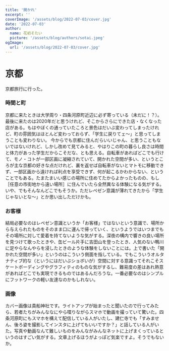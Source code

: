 ```yaml
---
title: '開かれ'
excerpt: ''
coverImage: '/assets/blog/2022-07-03/cover.jpg'
date: '2022-07-03'
author:
  name: 花初そたい
  picture: '/assets/blog/authors/sotai.jpeg'
ogImage:
  url: '/assets/blog/2022-07-03/cover.jpg'
---
```

# 京都
京都旅行に行った。

### 時間と町
京都に来たときは大学周り・四条河原町近辺に必ず寄っている（未だに！？）。
最後に来たのは2020年だと思うけれど、そこからさらにできた店・なくなった店がある。もはやぼくの通っていたころと景色はだいぶ変わってしまったけれど、町の雰囲気はほとんど変わっておらず、「学生に戻りてェ～」と思ってしまうことも変わりない。
今からでも京都に住んだらいいじゃん、と思うこともないではないけれど、しかし改めて見てみると、やはりこの町の暮らし良さは時間と体力があった学生だからこそだな、とも思える。自転車があればどこでも行けて、モノ・コトが一部区画に凝縮されていて、開かれた空間が多い、というところが主な京都の好きな点だけれど、裏を返せば自転車がないとマトモに移動できず、一部区画から遠ければ利点を享受できず、何が起こるかわからない、ということでもある。たまたまいい感じの場所に住めてたからよかったものの、もし［任意の市街地から遠い場所］に住んでいたら全然異なる体験になる気がする。
いや、でもそんなんどこでもそうか。ただレペゼン意識が薄れてきたから「学生じゃないとな～」とか思い出しただけかも。

### お客様
結局必要なのはレペゼン意識というか「お客様」ではないという意識で、場所から与えられたものをそのまま口に運んで帰っていく、というようではいつまでもその場所に対して愛着を持てないような気がする。深夜の構内で響きの良い場所を見つけて歌ったときや、缶ビール片手に吉田山を登ったとき、人気のない鴨川に足やらなんやらを浸したときのような体験をしないことには。上で書いた「開かれた空間が多い」というのはこういう側面を指している。でもこういうオルタナティブ的な（というにはだいぶショボいが）空間に対する意識ってそれこそスケートボーディングやグラフィティのものな気がするし、難易度の差はあれ熱意があればどこでも実現できるものではあるんだろうな。一番必要なのはシンプルにフットワークの軽い友達なのかもしれない。

### 画像
カバー画像は貴船神社です。ライトアップが始まったと聞いたので行ってみたら、若者たちがみんななにやら喋りながらスマホで動画を撮っていて驚いた。四条河原町にもスマホを構えて配信している人がいたし、建仁寺でも「すみません、後ろ姿を撮影してインスタに上げてもいいですか？」と話している人がいた。写真や動画なんて難しいものをみんながみんなネットに上げまくっているというのはすごい気がする。文章上げるほうがよっぽど気楽ですよ。そうでもないか。